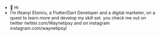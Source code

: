 - 👋 Hi
- I’m Ifeanyi Etoniru, a Flutter/Dart Developer and a digital marketer, on a quest to learn more and develop my skill set.
you check me out on twitter twitter.com/Waynetipsy and on instagram instagram.com/waynetipsy/


